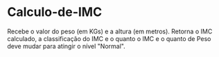 # Calculo-de-IMC

Recebe o valor do peso (em KGs) e a altura (em metros). Retorna o IMC calculado, a classificação do IMC e o quanto o IMC e o quanto de Peso deve mudar para atingir o nível "Normal".
